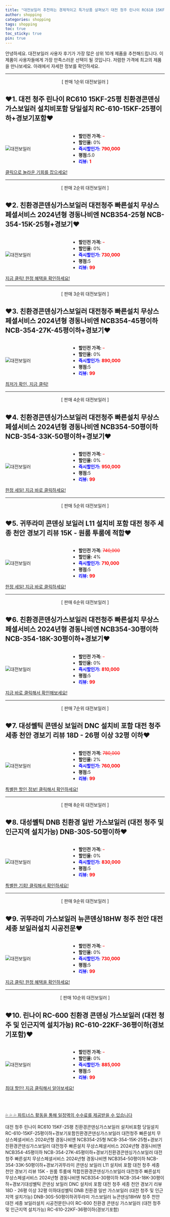 ```yaml
---
title: "대전보일러 추천하는 경제적이고 특가상품 살펴보기 대전 청주 린나이 RC610 15KF-25평"
author: shopping
categories: shopping
tags: shopping
toc: true
toc_sticky: true
pin: true
---
```

안녕하세요.  대전보일러 사용자 후기가 가장 많은 상위 10개 제품을 추천해드립니다. 이 제품이 사용자들에게 가장 만족스러운 선택이 될 것입니다. 저렴한 가격에 최고의 제품을 만나보세요. 아래에서 자세한 정보를 확인하세요.

---
<p class="toplist" style="margin: 0 auto; display: block; width: fit-content;">[ 판매 1순위 대전보일러 ]</p>

<h2><strong>❤️1. 대전 청주 린나이 RC610 15KF-25평 친환경콘덴싱가스보일러 설치비포함 당일설치 RC-610-15KF-25평이하+경보기포함❤️</strong></h2>

<div style="display: flex; align-items: center;">
    <div style="flex: 0.4;">
        <img src="https://thumbnail8.coupangcdn.com/thumbnails/remote/230x230ex/image/vendor_inventory/e7f5/315cb6ed3a890c854136a441a29421a15256d1286b42c22155f8d46b9169.jpg" alt="대전보일러" style="max-width: 100%;">
    </div>
    <div style="flex: 0.6; margin-left: 10px;">
        <ul>
            <li><strong>할인전 가격:</strong> <del style="color: red;">-</del></li>
            <li><strong>할인율:</strong> 0%</li>
            <li><span style='color:blue'><strong>즉시할인가:</strong></span> <span style='color:red'><strong>790,000</strong></span></li>
            <li><strong>평점:</strong>5.0</li>
            <li><span style='color:blue'><strong>리뷰:</strong></span> <span style='color:red'><strong>1</strong></span></li>
        </ul>
    </div>
</div>
<div class="center">
    <a href="https://William4Davisa.github.io?lptag=AF9450613&subid=githubio&pageKey=7322236802&traceid=V0-153&itemId=18782611538&vendorItemId=85913882650" class="myButton">
        클릭으로 놀라운 기회를 잡으세요!
    </a>
</div>


---
<p class="toplist" style="margin: 0 auto; display: block; width: fit-content;">[ 판매 2순위 대전보일러 ]</p>

<h2><strong>❤️2. 친환경콘덴싱가스보일러 대전청주 빠른설치 무상스페셜서비스 2024년형 경동나비엔 NCB354-25형 NCB-354-15K-25형+경보기❤️</strong></h2>

<div style="display: flex; align-items: center;">
    <div style="flex: 0.4;">
        <img src="https://thumbnail9.coupangcdn.com/thumbnails/remote/230x230ex/image/vendor_inventory/c14a/6441964c049eda397e4a640838322513428b2256503078397e0d2272c417.jpg" alt="대전보일러" style="max-width: 100%;">
    </div>
    <div style="flex: 0.6; margin-left: 10px;">
        <ul>
            <li><strong>할인전 가격:</strong> <del style="color: red;">-</del></li>
            <li><strong>할인율:</strong> 0%</li>
            <li><span style='color:blue'><strong>즉시할인가:</strong></span> <span style='color:red'><strong>730,000</strong></span></li>
            <li><strong>평점:</strong>5</li>
            <li><span style='color:blue'><strong>리뷰:</strong></span> <span style='color:red'><strong>99</strong></span></li>
        </ul>
    </div>
</div>
<div class="center">
    <a href="https://William4Davisa.github.io?lptag=AF9450613&subid=githubio&pageKey=7664991774&traceid=V0-153&itemId=20430789017&vendorItemId=87437282591" class="myButton">
        지금 클릭! 한정 혜택을 확인하세요!
    </a>
</div>


---
<p class="toplist" style="margin: 0 auto; display: block; width: fit-content;">[ 판매 3순위 대전보일러 ]</p>

<h2><strong>❤️3. 친환경콘덴싱가스보일러 대전청주 빠른설치 무상스페셜서비스 2024년형 경동나비엔 NCB354-45평이하 NCB-354-27K-45평이하+경보기❤️</strong></h2>

<div style="display: flex; align-items: center;">
    <div style="flex: 0.4;">
        <img src="https://thumbnail10.coupangcdn.com/thumbnails/remote/230x230ex/image/vendor_inventory/0be6/e746d02b4d143c0c24dac6735ec689d10eca60c5330a9ac31b7d9742fb80.jpg" alt="대전보일러" style="max-width: 100%;">
    </div>
    <div style="flex: 0.6; margin-left: 10px;">
        <ul>
            <li><strong>할인전 가격:</strong> <del style="color: red;">-</del></li>
            <li><strong>할인율:</strong> 0%</li>
            <li><span style='color:blue'><strong>즉시할인가:</strong></span> <span style='color:red'><strong>890,000</strong></span></li>
            <li><strong>평점:</strong>5</li>
            <li><span style='color:blue'><strong>리뷰:</strong></span> <span style='color:red'><strong>99</strong></span></li>
        </ul>
    </div>
</div>
<div class="center">
    <a href="https://William4Davisa.github.io?lptag=AF9450613&subid=githubio&pageKey=7655205993&traceid=V0-153&itemId=20379446703&vendorItemId=87437456894" class="myButton">
        최저가 확인, 지금 클릭!
    </a>
</div>


---
<p class="toplist" style="margin: 0 auto; display: block; width: fit-content;">[ 판매 4순위 대전보일러 ]</p>

<h2><strong>❤️4. 친환경콘덴싱가스보일러 대전청주 빠른설치 무상스페셜서비스 2024년형 경동나비엔 NCB354-50평이하 NCB-354-33K-50평이하+경보기❤️</strong></h2>

<div style="display: flex; align-items: center;">
    <div style="flex: 0.4;">
        <img src="https://thumbnail6.coupangcdn.com/thumbnails/remote/230x230ex/image/vendor_inventory/0762/ca73e40b2c189fd5307c6f17b848554fffdd1e2b08640a91346cfa0fd0a2.jpg" alt="대전보일러" style="max-width: 100%;">
    </div>
    <div style="flex: 0.6; margin-left: 10px;">
        <ul>
            <li><strong>할인전 가격:</strong> <del style="color: red;">-</del></li>
            <li><strong>할인율:</strong> 0%</li>
            <li><span style='color:blue'><strong>즉시할인가:</strong></span> <span style='color:red'><strong>950,000</strong></span></li>
            <li><strong>평점:</strong>5</li>
            <li><span style='color:blue'><strong>리뷰:</strong></span> <span style='color:red'><strong>99</strong></span></li>
        </ul>
    </div>
</div>
<div class="center">
    <a href="https://William4Davisa.github.io?lptag=AF9450613&subid=githubio&pageKey=7655206377&traceid=V0-153&itemId=20379448082&vendorItemId=87437473856" class="myButton">
        한정 세일! 지금 바로 클릭하세요!
    </a>
</div>


---
<p class="toplist" style="margin: 0 auto; display: block; width: fit-content;">[ 판매 5순위 대전보일러 ]</p>

<h2><strong>❤️5. 귀뚜라미 콘덴싱 보일러 L11 설치비 포함 대전 청주 세종 천안 경보기 리뷰 15K - 원룸 투룸에 적합❤️</strong></h2>

<div style="display: flex; align-items: center;">
    <div style="flex: 0.4;">
        <img src="https://thumbnail9.coupangcdn.com/thumbnails/remote/230x230ex/image/vendor_inventory/9d9a/ea7619ef7b4e9d41b59387743f8a0e09eb9a614de94b219a022b4803e281.jpg" alt="대전보일러" style="max-width: 100%;">
    </div>
    <div style="flex: 0.6; margin-left: 10px;">
        <ul>
            <li><strong>할인전 가격:</strong> <del style="color: red;">740,000</del></li>
            <li><strong>할인율:</strong> 4%</li>
            <li><span style='color:blue'><strong>즉시할인가:</strong></span> <span style='color:red'><strong>710,000</strong></span></li>
            <li><strong>평점:</strong>5</li>
            <li><span style='color:blue'><strong>리뷰:</strong></span> <span style='color:red'><strong>99</strong></span></li>
        </ul>
    </div>
</div>
<div class="center">
    <a href="https://William4Davisa.github.io?lptag=AF9450613&subid=githubio&pageKey=7418089997&traceid=V0-153&itemId=19236266796&vendorItemId=86352657677" class="myButton">
        한정 세일! 지금 바로 클릭하세요!
    </a>
</div>


---
<p class="toplist" style="margin: 0 auto; display: block; width: fit-content;">[ 판매 6순위 대전보일러 ]</p>

<h2><strong>❤️6. 친환경콘덴싱가스보일러 대전청주 빠른설치 무상스페셜서비스 2024년형 경동나비엔 NCB354-30평이하 NCB-354-18K-30평이하+경보기❤️</strong></h2>

<div style="display: flex; align-items: center;">
    <div style="flex: 0.4;">
        <img src="https://thumbnail7.coupangcdn.com/thumbnails/remote/230x230ex/image/vendor_inventory/e654/f7b6855242e343207fd7b9afe141179164735289cf2a13130c57bda34b9f.jpg" alt="대전보일러" style="max-width: 100%;">
    </div>
    <div style="flex: 0.6; margin-left: 10px;">
        <ul>
            <li><strong>할인전 가격:</strong> <del style="color: red;">-</del></li>
            <li><strong>할인율:</strong> 0%</li>
            <li><span style='color:blue'><strong>즉시할인가:</strong></span> <span style='color:red'><strong>810,000</strong></span></li>
            <li><strong>평점:</strong>5</li>
            <li><span style='color:blue'><strong>리뷰:</strong></span> <span style='color:red'><strong>99</strong></span></li>
        </ul>
    </div>
</div>
<div class="center">
    <a href="https://William4Davisa.github.io?lptag=AF9450613&subid=githubio&pageKey=7665159272&traceid=V0-153&itemId=20431705549&vendorItemId=87437128292" class="myButton">
        지금 바로 클릭해서 확인해보세요!
    </a>
</div>


---
<p class="toplist" style="margin: 0 auto; display: block; width: fit-content;">[ 판매 7순위 대전보일러 ]</p>

<h2><strong>❤️7. 대성쎌틱 콘덴싱 보일러 DNC 설치비 포함 대전 청주 세종 천안 경보기 리뷰 18D - 26평 이상 32평 이하❤️</strong></h2>

<div style="display: flex; align-items: center;">
    <div style="flex: 0.4;">
        <img src="https://thumbnail9.coupangcdn.com/thumbnails/remote/230x230ex/image/vendor_inventory/83d1/7bb3c3f4675950f262bfed1e6785aa4f81973c32048025c5c91112f204af.jpg" alt="대전보일러" style="max-width: 100%;">
    </div>
    <div style="flex: 0.6; margin-left: 10px;">
        <ul>
            <li><strong>할인전 가격:</strong> <del style="color: red;">780,000</del></li>
            <li><strong>할인율:</strong> 2%</li>
            <li><span style='color:blue'><strong>즉시할인가:</strong></span> <span style='color:red'><strong>760,000</strong></span></li>
            <li><strong>평점:</strong>5</li>
            <li><span style='color:blue'><strong>리뷰:</strong></span> <span style='color:red'><strong>99</strong></span></li>
        </ul>
    </div>
</div>
<div class="center">
    <a href="https://William4Davisa.github.io?lptag=AF9450613&subid=githubio&pageKey=7412955589&traceid=V0-153&itemId=19211818301&vendorItemId=86328901141" class="myButton">
        특별한 할인 정보! 클릭해서 확인하세요!
    </a>
</div>


---
<p class="toplist" style="margin: 0 auto; display: block; width: fit-content;">[ 판매 8순위 대전보일러 ]</p>

<h2><strong>❤️8. 대성쎌틱 DNB 친환경 일반 가스보일러 (대전 청주 및 인근지역 설치가능) DNB-30S-50평이하❤️</strong></h2>

<div style="display: flex; align-items: center;">
    <div style="flex: 0.4;">
        <img src="https://thumbnail7.coupangcdn.com/thumbnails/remote/230x230ex/image/vendor_inventory/b39d/eecf1e78d82113332b7517d9822fd1b9ceb0aa83802f33053dffc159db36.jpg" alt="대전보일러" style="max-width: 100%;">
    </div>
    <div style="flex: 0.6; margin-left: 10px;">
        <ul>
            <li><strong>할인전 가격:</strong> <del style="color: red;">-</del></li>
            <li><strong>할인율:</strong> 0%</li>
            <li><span style='color:blue'><strong>즉시할인가:</strong></span> <span style='color:red'><strong>830,000</strong></span></li>
            <li><strong>평점:</strong>5</li>
            <li><span style='color:blue'><strong>리뷰:</strong></span> <span style='color:red'><strong>99</strong></span></li>
        </ul>
    </div>
</div>
<div class="center">
    <a href="https://William4Davisa.github.io?lptag=AF9450613&subid=githubio&pageKey=8032008614&traceid=V0-153&itemId=22461278186&vendorItemId=89504461699" class="myButton">
        특별한 기회! 클릭해서 확인하세요!
    </a>
</div>


---
<p class="toplist" style="margin: 0 auto; display: block; width: fit-content;">[ 판매 9순위 대전보일러 ]</p>

<h2><strong>❤️9. 귀뚜라미 가스보일러 뉴콘덴싱18HW 청주 천안 대전 세종 보일러설치 시공전문❤️</strong></h2>

<div style="display: flex; align-items: center;">
    <div style="flex: 0.4;">
        <img src="https://thumbnail10.coupangcdn.com/thumbnails/remote/230x230ex/image/vendor_inventory/196c/ed2734fb1e2b8c736ab67e2490a8ffdff254d2bf34ca9a6ca170e77821cb.jpg" alt="대전보일러" style="max-width: 100%;">
    </div>
    <div style="flex: 0.6; margin-left: 10px;">
        <ul>
            <li><strong>할인전 가격:</strong> <del style="color: red;">-</del></li>
            <li><strong>할인율:</strong> 0%</li>
            <li><span style='color:blue'><strong>즉시할인가:</strong></span> <span style='color:red'><strong>730,000</strong></span></li>
            <li><strong>평점:</strong>5</li>
            <li><span style='color:blue'><strong>리뷰:</strong></span> <span style='color:red'><strong>99</strong></span></li>
        </ul>
    </div>
</div>
<div class="center">
    <a href="https://William4Davisa.github.io?lptag=AF9450613&subid=githubio&pageKey=7370356135&traceid=V0-153&itemId=19010983137&vendorItemId=86135672704" class="myButton">
        지금 클릭! 한정 혜택을 확인하세요!
    </a>
</div>


---
<p class="toplist" style="margin: 0 auto; display: block; width: fit-content;">[ 판매 10순위 대전보일러 ]</p>

<h2><strong>❤️10. 린나이 RC-600 친환경 콘덴싱 가스보일러 (대전 청주 및 인근지역 설치가능) RC-610-22KF-36평이하(경보기포함)❤️</strong></h2>

<div style="display: flex; align-items: center;">
    <div style="flex: 0.4;">
        <img src="https://thumbnail7.coupangcdn.com/thumbnails/remote/230x230ex/image/vendor_inventory/b866/c9c1a2ae05f2b4a82a5a6f43f1a72c6b5db3cf46e093e0746b5f98cc66d2.jpg" alt="대전보일러" style="max-width: 100%;">
    </div>
    <div style="flex: 0.6; margin-left: 10px;">
        <ul>
            <li><strong>할인전 가격:</strong> <del style="color: red;">-</del></li>
            <li><strong>할인율:</strong> 0%</li>
            <li><span style='color:blue'><strong>즉시할인가:</strong></span> <span style='color:red'><strong>885,000</strong></span></li>
            <li><strong>평점:</strong>5</li>
            <li><span style='color:blue'><strong>리뷰:</strong></span> <span style='color:red'><strong>99</strong></span></li>
        </ul>
    </div>
</div>
<div class="center">
    <a href="https://William4Davisa.github.io?lptag=AF9450613&subid=githubio&pageKey=8031945519&traceid=V0-153&itemId=22460786114&vendorItemId=89503979513" class="myButton">
        최대 할인! 지금 클릭해서 알아보세요!
    </a>
</div>

<br><br><br>[💦 💦 💦 파트너스 활동을 통해 일정액의 수수료를 제공받을 수 있습니다](https://link.coupang.com/a/bcpT2c)<br><br>대전 청주 린나이 RC610 15KF-25평 친환경콘덴싱가스보일러 설치비포함 당일설치 RC-610-15KF-25평이하+경보기포함친환경콘덴싱가스보일러 대전청주 빠른설치 무상스페셜서비스 2024년형 경동나비엔 NCB354-25형 NCB-354-15K-25형+경보기친환경콘덴싱가스보일러 대전청주 빠른설치 무상스페셜서비스 2024년형 경동나비엔 NCB354-45평이하 NCB-354-27K-45평이하+경보기친환경콘덴싱가스보일러 대전청주 빠른설치 무상스페셜서비스 2024년형 경동나비엔 NCB354-50평이하 NCB-354-33K-50평이하+경보기귀뚜라미 콘덴싱 보일러 L11 설치비 포함 대전 청주 세종 천안 경보기 리뷰 15K - 원룸 투룸에 적합친환경콘덴싱가스보일러 대전청주 빠른설치 무상스페셜서비스 2024년형 경동나비엔 NCB354-30평이하 NCB-354-18K-30평이하+경보기대성쎌틱 콘덴싱 보일러 DNC 설치비 포함 대전 청주 세종 천안 경보기 리뷰 18D - 26평 이상 32평 이하대성쎌틱 DNB 친환경 일반 가스보일러 (대전 청주 및 인근지역 설치가능) DNB-30S-50평이하귀뚜라미 가스보일러 뉴콘덴싱18HW 청주 천안 대전 세종 보일러설치 시공전문린나이 RC-600 친환경 콘덴싱 가스보일러 (대전 청주 및 인근지역 설치가능) RC-610-22KF-36평이하(경보기포함)